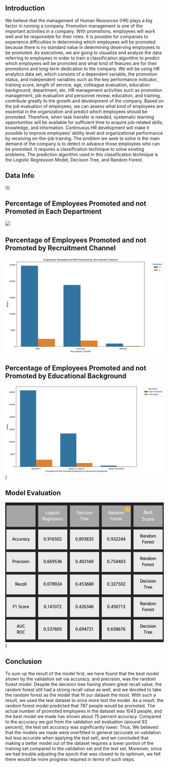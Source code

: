 ## Introduction
We believe that the management of Human Resources (HR) plays a big factor in running a company. Promotion management is one of the important activities in a company.
With promotions, employees will work well and be responsible for their roles. It is possible for companies to experience difficulties in determining which employees will be promoted
because there is no standard value in determining deserving employees to be promoted. As executives, we are going to visualize and analyze the data referring to employees in order to
train a classification algorithm to predict which employees will be promoted and what kind of features are for their promotions and long-term dedication to the company. We will be using
HR analytics data set, which consists of a dependent variable, the promotion status, and independent variables such as the key performance indicator, training score, length of service,
age, colleague evaluation, education background, department, etc. HR management activities such as promotion management, job evaluation and personnel review, education, and training, contribute greatly to the growth and development of
the company. Based on the job evaluation of employees, we can assess what kind of employees are essential in the organization and predict which employees should be promoted. Therefore,
when task transfer is needed, systematic learning opportunities will be available for sufficient time to acquire job-related skills, knowledge, and information. Continuous HR development
will make it possible to improve employees’ ability level and organizational performance by receiving on-the-job training.
The problem we seek to solve is the main demand of the company is to detect in advance those employees who can be promoted. It requires a classification technique to solve existing
problems. The prediction algorithm used in this classification technique is the Logistic Regression Model, Decision Tree, and Random Forest.

## Data Info
!([](https://raw.githubusercontent.com/RidhatullahAkmalurrizalFirdausi/Data-Analytics-and-Machine-Learning-Group-Project/main/Screenshot%202024-08-21%20at%2019.22.14.png)) 

## Percentage of Employees Promoted and not Promoted in Each Department
![]([](https://raw.githubusercontent.com/RidhatullahAkmalurrizalFirdausi/Data-Analytics-and-Machine-Learning-Group-Project/main/by%20each%20dept.png))

## Percentage of Employees Promoted and not Promoted by Recruitment Channel
![](https://raw.githubusercontent.com/RidhatullahAkmalurrizalFirdausi/Data-Analytics-and-Machine-Learning-Group-Project/main/by%20rec%20chan.png)

## Percentage of Employees Promoted and not Promoted by Educational Background 
![](https://raw.githubusercontent.com/RidhatullahAkmalurrizalFirdausi/Data-Analytics-and-Machine-Learning-Group-Project/main/by%20ed%20back.png))

## Model Evaluation
![](https://raw.githubusercontent.com/RidhatullahAkmalurrizalFirdausi/Data-Analytics-and-Machine-Learning-Group-Project/main/Screenshot%202024-08-21%20at%2019.28.32.png))

## Conclusion
To sum up the result of the model first, we have found that the best model shown by the validation set via accuracy, and precision, was the random forest model. Despite the decision
tree having shown great recall value, the random forest still had a strong recall value as well, and we decided to take the random forest as the model that fit our dataset the most. With such a result,
we used the test dataset to once more test the model. As a result, the random forest model predicted that 787 people would be promoted. The actual number of promoted employees in
the dataset was 1043 people, and the best model we made has shown about 75 percent  accuracy. Compared to the accuracy we got from the validation set evaluation (around 93
percent), the test set accuracy was significantly lower. Thus, We believed that the models we made were overfitted in general (accurate on validation but less accurate when applying the test
set), and we concluded that making a better model out of the dataset requires a lower portion of the training set compared to the validation set and the test set. Moreover, since we had
trouble adjusting the epoch that was closest to its optimum, we felt there would be more progress required in terms of such steps.
